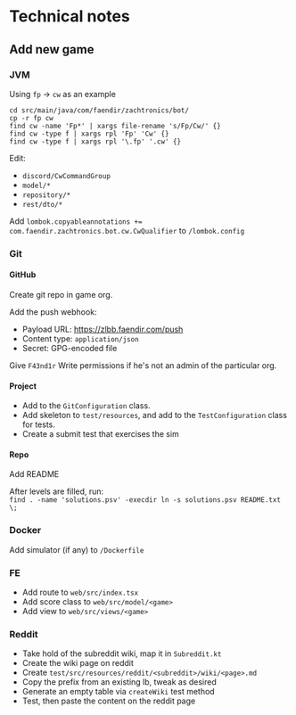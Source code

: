 # Technical notes

## Add new game

### JVM

Using `fp` -> `cw` as an example
```shell
cd src/main/java/com/faendir/zachtronics/bot/
cp -r fp cw
find cw -name 'Fp*' | xargs file-rename 's/Fp/Cw/' {}
find cw -type f | xargs rpl 'Fp' 'Cw' {}
find cw -type f | xargs rpl '\.fp' '.cw' {}
```

Edit:
* `discord/CwCommandGroup`
* `model/*`
* `repository/*`
* `rest/dto/*`

Add `lombok.copyableannotations += com.faendir.zachtronics.bot.cw.CwQualifier` to `/lombok.config`

### Git

#### GitHub

Create git repo in game org.

Add the push webhook:
* Payload URL: https://zlbb.faendir.com/push
* Content type: `application/json`
* Secret: GPG-encoded file

Give `F43nd1r` Write permissions if he's not an admin of the particular org.

#### Project

* Add to the `GitConfiguration` class.
* Add skeleton to `test/resources`, and add to the `TestConfiguration` class for tests.
* Create a submit test that exercises the sim

#### Repo

Add README

After levels are filled, run:  
`find . -name 'solutions.psv' -execdir ln -s solutions.psv README.txt \;`

### Docker

Add simulator (if any) to `/Dockerfile`

### FE

* Add route to `web/src/index.tsx`
* Add score class to `web/src/model/<game>`
* Add view to `web/src/views/<game>`

### Reddit

* Take hold of the subreddit wiki, map it in `Subreddit.kt`  
* Create the wiki page on reddit
* Create `test/src/resources/reddit/<subreddit>/wiki/<page>.md`
* Copy the prefix from an existing lb, tweak as desired
* Generate an empty table via `createWiki` test method
* Test, then paste the content on the reddit page
